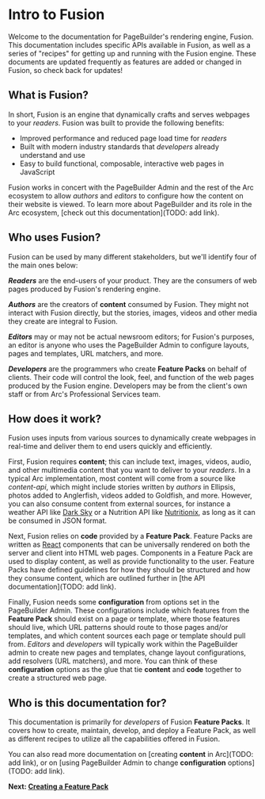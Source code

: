 # Intro to Fusion
Welcome to the documentation for PageBuilder's rendering engine, Fusion. This documentation includes specific APIs available in Fusion, as well as a series of "recipes" for getting up and running with the Fusion engine. These documents are updated frequently as features are added or changed in Fusion, so check back for updates!

## What is Fusion?
In short, Fusion is an engine that dynamically crafts and serves webpages to your *readers*. Fusion was built to provide the following benefits:

- Improved performance and reduced page load time for *readers*
- Built with modern industry standards that *developers* already understand and use
- Easy to build functional, composable, interactive web pages in JavaScript

Fusion works in concert with the PageBuilder Admin and the rest of the Arc ecosystem to allow *authors* and *editors* to configure how the content on their website is viewed. To learn more about PageBuilder and its role in the Arc ecosystem, [check out this documentation](TODO: add link).

## Who uses Fusion?
Fusion can be used by many different stakeholders, but we'll identify four of the main ones below:

***Readers*** are the end-users of your product. They are the consumers of web pages produced by Fusion's rendering engine.

***Authors*** are the creators of **content** consumed by Fusion. They might not interact with Fusion directly, but the stories, images, videos and other media they create are integral to Fusion.

***Editors*** may or may not be actual newsroom editors; for Fusion's purposes, an editor is anyone who uses the PageBuilder Admin to configure layouts, pages and templates, URL matchers, and more.

***Developers*** are the programmers who create **Feature Packs** on behalf of clients. Their code will control the look, feel, and function of the web pages produced by the Fusion engine. Developers may be from the client's own staff or from Arc's Professional Services team.

## How does it work?
Fusion uses inputs from various sources to dynamically create webpages in real-time and deliver them to end users quickly and efficiently.

First, Fusion requires **content**; this can include text, images, videos, audio, and other multimedia content that you want to deliver to your *readers*. In a typical Arc implementation, most content will come from a source like *content-api*, which might include stories written by *authors* in Ellipsis, photos added to Anglerfish, videos added to Goldfish, and more. However, you can also consume content from external sources, for instance a weather API like [Dark Sky](https://darksky.net/dev) or a Nutrition API like [Nutritionix](https://www.nutritionix.com/business/api), as long as it can be consumed in JSON format.

Next, Fusion relies on **code** provided by a **Feature Pack**. Feature Packs are written as [React](https://reactjs.org/) components that can be universally rendered on both the server and client into HTML web pages. Components in a Feature Pack are used to display content, as well as provide functionality to the user. Feature Packs have defined guidelines for how they should be structured and how they consume content, which are outlined further in [the API documentation](TODO: add link).

Finally, Fusion needs some **configuration** from options set in the PageBuilder Admin. These configurations include which features from the **Feature Pack** should exist on a page or template, where those features should live, which URL patterns should route to those pages and/or templates, and which content sources each page or template should pull from. *Editors* and *developers* will typically work within the PageBuilder admin to create new pages and templates, change layout configurations, add resolvers (URL matchers), and more. You can think of these **configuration** options as the glue that tie **content** and **code** together to create a structured web page.

## Who is this documentation for?
This documentation is primarily for *developers* of Fusion **Feature Packs**. It covers how to create, maintain, develop, and deploy a Feature Pack, as well as different recipes to utilize all the capabilities offered in Fusion. 

You can also read more documentation on [creating **content** in Arc](TODO: add link), or on [using PageBuilder Admin to change **configuration** options](TODO: add link).

**Next: [Creating a Feature Pack](./create-feature-pack.md)**

